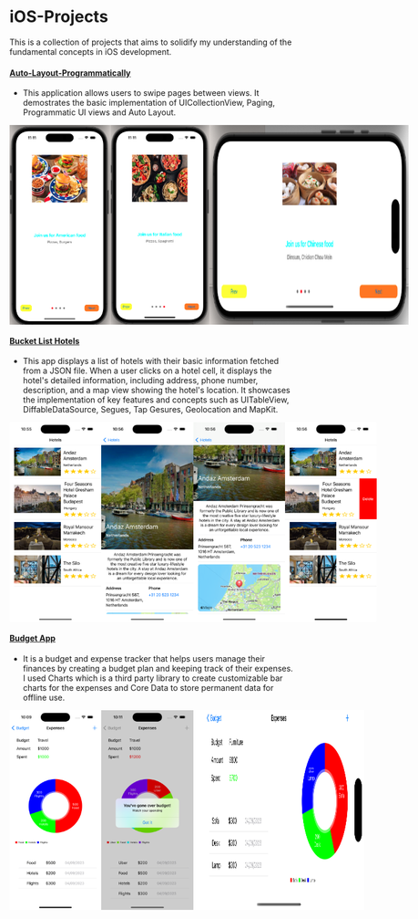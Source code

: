 # iOS-Projects

This is a collection of projects that aims to solidify my understanding of the fundamental concepts in iOS development.

#### [Auto-Layout-Programmatically](https://github.com/cs4372/ios-projects/tree/master/Auto-Layout-Programmatically)
- This application allows users to swipe pages between views. It demostrates the basic implementation of UICollectionView, Paging, Programmatic UI views and Auto Layout.
<div style="display: flex;">
<img src="https://github.com/cs4372/ios-projects/blob/master/Auto-Layout-Programmatically/autolayout.png" height="350px"/>
<img src="https://github.com/cs4372/ios-projects/blob/master/Auto-Layout-Programmatically/autolayout2.png" height="350px"/>
<img src="https://github.com/cs4372/ios-projects/blob/master/Auto-Layout-Programmatically/autolayout3.png" width="350px"/>
</div>

#### [Bucket List Hotels](https://github.com/cs4372/ios-projects/tree/master/Bucket-List-Hotels)
- This app displays a list of hotels with their basic information fetched from a JSON file. When a user clicks on a hotel cell, it displays the hotel's detailed information, including address, phone number, description, and a map view showing the hotel's location. It showcases the implementation of key features and concepts such as UITableView, DiffableDataSource, Segues, Tap Gesures, Geolocation and MapKit.
<div style="display: flex;">
<img src="https://github.com/cs4372/ios-projects/blob/master/Bucket-List-Hotels/Screenshots/bucket-list-hotels.png" height="350px"/>
<img src="https://github.com/cs4372/ios-projects/blob/master/Bucket-List-Hotels/Screenshots/bucket-list-hotels2.png" height="350px"/>
<img src="https://github.com/cs4372/ios-projects/blob/master/Bucket-List-Hotels/Screenshots/bucket-list-hotels3.png" height="350px"/>
<img src="https://github.com/cs4372/ios-projects/blob/master/Bucket-List-Hotels/Screenshots/bucket-list-hotels4.png" height="350px"/>
</div>

#### [Budget App](https://github.com/cs4372/ios-projects/tree/master/Budget-App)
- It is a budget and expense tracker that helps users manage their finances by creating a budget plan and keeping track of their expenses. I used Charts which is a third party library to create customizable bar charts for the expenses and Core Data to store permanent data for offline use. 
<div style="display: flex;">
<img src="https://github.com/cs4372/ios-projects/blob/master/Budget-App/Screenshots/budget-app2.png" height="350px"/>
<img src="https://github.com/cs4372/ios-projects/blob/master/Budget-App/Screenshots/budget-app3.png" height="350px"/>
<img src="https://github.com/cs4372/ios-projects/blob/master/Budget-App/Screenshots/budget-app4.png" width="300px"/>
</div>

